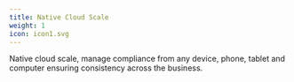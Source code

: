 ```yaml
---
title: Native Cloud Scale
weight: 1
icon: icon1.svg
---
```


Native cloud scale, manage compliance from any device, phone, tablet and computer ensuring consistency across the business.